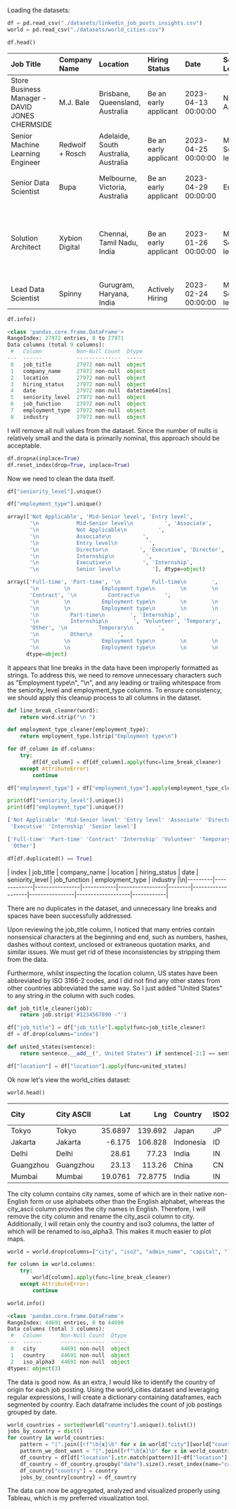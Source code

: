 Loading the datasets:

```python
df = pd.read_csv("./datasets/linkedin_job_posts_insights.csv")
world = pd.read_csv("./datasets/world_cities.csv")
```

```python
df.head()
```
| Job Title                                      | Company Name    | Location                             | Hiring Status         | Date                | Seniority Level   | Job Function                           | Employment Type   | Industry                                                                              |
|:----------------------------------------------|:----------------|:-------------------------------------|:----------------------|:--------------------|:------------------|:---------------------------------------|:------------------|:-------------------------------------------------------------------------------------|
| Store Business Manager - DAVID JONES CHERMSIDE | M.J. Bale       | Brisbane, Queensland, Australia      | Be an early applicant | 2023-04-13 00:00:00 | Not Applicable    | Sales and Business Development         | Full-time         | Government Administration                                                             |
| Senior Machine Learning Engineer               | Redwolf + Rosch | Adelaide, South Australia, Australia | Be an early applicant | 2023-04-25 00:00:00 | Mid-Senior level  | Engineering and Information Technology | Part-time         | Internet Publishing                                                                   |
| Senior Data Scientist                          | Bupa            | Melbourne, Victoria, Australia       | Be an early applicant | 2023-04-29 00:00:00 | Entry level       | Engineering and Information Technology | Full-time         | Technology, Information and Internet                                                  |
| Solution Architect                             | Xybion Digital  | Chennai, Tamil Nadu, India           | Be an early applicant | 2023-01-26 00:00:00 | Mid-Senior level  | Engineering and Information Technology | Full-time         | IT Services and IT Consulting, Software Development, and Computer Networking Products |
| Lead Data Scientist                            | Spinny          | Gurugram, Haryana, India             | Actively Hiring       | 2023-02-24 00:00:00 | Mid-Senior level  | Information Technology                 | Full-time         | Advertising Services                                                                  |

```python
df.info()
```
```python
<class 'pandas.core.frame.DataFrame'>
RangeIndex: 27972 entries, 0 to 27971
Data columns (total 9 columns):
 #   Column           Non-Null Count  Dtype         
---  ------           --------------  -----         
 0   job_title        27972 non-null  object        
 1   company_name     27972 non-null  object        
 2   location         27972 non-null  object        
 3   hiring_status    27972 non-null  object        
 4   date             27972 non-null  datetime64[ns]
 5   seniority_level  27972 non-null  object        
 6   job_function     27972 non-null  object        
 7   employment_type  27972 non-null  object        
 8   industry         27972 non-null  object
```

I will remove all null values from the dataset. Since the number of nulls is relatively small and the data is primarily nominal, this approach should be acceptable.

```python
df.dropna(inplace=True)
df.reset_index(drop=True, inplace=True)
```

Now we need to clean the data itself.

```python
df["seniority_level"].unique()

df["employment_type"].unique()
```

```python
array(['Not Applicable', 'Mid-Senior level', 'Entry level',
       '\n            Mid-Senior level\n          ', 'Associate',
       '\n            Not Applicable\n          ',
       '\n            Associate\n          ',
       '\n            Entry level\n          ',
       '\n            Director\n          ', 'Executive', 'Director',
       '\n            Internship\n          ',
       '\n            Executive\n          ', 'Internship',
       '\n            Senior level\n          '], dtype=object)

array(['Full-time', 'Part-time', '\n          Full-time\n        ',
       '\n        \n          Employment type\n        \n        \n          Full-time\n        \n      ',
       'Contract', '\n          Contract\n        ',
       '\n        \n          Employment type\n        \n        \n          Part-time\n        \n      ',
       '\n        \n          Employment type\n        \n        \n          Internship\n        \n      ',
       '\n          Part-time\n        ', 'Internship',
       '\n          Internship\n        ', 'Volunteer', 'Temporary',
       'Other', '\n          Temporary\n        ',
       '\n          Other\n        ',
       '\n        \n          Employment type\n        \n        \n          Contract\n        \n      ',
       '\n        \n          Employment type\n        \n        \n          Other\n        \n      '],
      dtype=object)
```

It appears that line breaks in the data have been improperly formatted as strings. To address this, we need to remove unnecessary characters such as "Employment type\n", 
"\n", and any leading or trailing whitespace from the seniority_level and employment_type columns. To ensure consistency, we should apply this cleanup process to all 
columns in the dataset.

```python
def line_break_cleaner(word):
    return word.strip("\n ")

def employment_type_cleaner(employment_type):
    return employment_type.lstrip("Employment type\n")

for df_column in df.columns:
    try:
        df[df_column] = df[df_column].apply(func=line_break_cleaner)
    except AttributeError:
        continue

df["employment_type"] = df["employment_type"].apply(employment_type_cleaner)

print(df["seniority_level"].unique())
print(df["employment_type"].unique())
```

```python
['Not Applicable' 'Mid-Senior level' 'Entry level' 'Associate' 'Director'
 'Executive' 'Internship' 'Senior level']

['Full-time' 'Part-time' 'Contract' 'Internship' 'Volunteer' 'Temporary'
 'Other']
```

```python
df[df.duplicated() == True]
```

| index   | job_title   | company_name   | location   | hiring_status   | date   | seniority_level   | job_function   | employment_type   | industry   |\n|---------|-------------|----------------|------------|-----------------|--------|-------------------|----------------|-------------------|------------|

There are no duplicates in the dataset, and unnecessary line breaks and spaces have been successfully addressed. 

Upon reviewing the job_title column, I noticed that many entries contain nonsensical characters at the beginning and end, such as numbers, hashes, dashes without context, 
unclosed or extraneous quotation marks, and similar issues. We must get rid of these inconsistencies by stripping them from the data.

Furthermore, whilst inspecting the location column, US states have been abbreviated by ISO 3166-2 codes, and I did not find any other states from other countries 
abbreviated the same way. So I just added "United States" to any string in the column with such codes.

```python
def job_title_cleaner(job):
    return job.strip('#1234567890 -"')

df["job_title"] = df["job_title"].apply(func=job_title_cleaner)
df = df.drop(columns="index")

def united_states(sentence):
    return sentence.__add__(", United States") if sentence[-2:] == sentence[-2:].upper() else sentence

df["location"] = df["location"].apply(func=united_states)
```
Ok now let's view the world_cities dataset:

```python
world.head()
```
| City      | City ASCII   |     Lat |      Lng | Country   | ISO2   | ISO3   | Admin Name   | Capital   |   Population |
|:----------|:-------------|--------:|---------:|:----------|:-------|:-------|:-------------|:----------|-------------:|
| Tokyo     | Tokyo        | 35.6897 | 139.692  | Japan     | JP     | JPN    | Tōkyō        | primary   |   3.7732e+07 |
| Jakarta   | Jakarta      | -6.175  | 106.828  | Indonesia | ID     | IDN    | Jakarta      | primary   |   3.3756e+07 |
| Delhi     | Delhi        | 28.61   |  77.23   | India     | IN     | IND    | Delhi        | admin     |   3.2226e+07 |
| Guangzhou | Guangzhou    | 23.13   | 113.26   | China     | CN     | CHN    | Guangdong    | admin     |   2.694e+07  |
| Mumbai    | Mumbai       | 19.0761 |  72.8775 | India     | IN     | IND    | Mahārāshtra  | admin     |   2.4973e+07 |



The city column contains city names, some of which are in their native non-English form or use alphabets other than the English alphabet, whereas the city_ascii column 
provides the city names in English. Therefore, I will remove the city column and rename the city_ascii column to city. Additionally, I will retain only the country 
and iso3 columns, the latter of which will be renamed to iso_alpha3. This makes it much easier to plot maps.

```python
world = world.drop(columns=["city", "iso2", "admin_name", "capital", "lat", "lng", "population"]).rename(columns={'city_ascii':'city', 'iso3':'iso_alpha3'})

for column in world.columns:
    try:
        world[column].apply(func=line_break_cleaner)
    except AttributeError:
        continue

world.info()
```
```python
<class 'pandas.core.frame.DataFrame'>
RangeIndex: 44691 entries, 0 to 44690
Data columns (total 3 columns):
 #   Column      Non-Null Count  Dtype 
---  ------      --------------  ----- 
 0   city        44691 non-null  object
 1   country     44691 non-null  object
 2   iso_alpha3  44691 non-null  object
dtypes: object(3)
```

The data is good now. As an extra, I would like to identify the country of origin for each job posting. Using the world_cities dataset and leveraging regular expressions, 
I will create a dictionary containing dataframes, each segmented by country. Each dataframe includes the count of job postings grouped by date.

```python
world_countries = sorted(world["country"].unique().tolist())
jobs_by_country = dict()
for country in world_countries:
    pattern = "|".join([rf"\b{x}\b" for x in world["city"][world["country"] == country].unique()])
    pattern_we_dont_want = "|".join([rf"\b{x}\b" for x in world_countries if x != country])
    df_country = df[df["location"].str.match(pattern)][~df["location"].str.contains(pattern_we_dont_want, regex=True)]
    df_country = df_country.groupby("date").size().reset_index(name="count").sort_values(by="date",ascending=True)
    df_country["country"] = country
    jobs_by_country[country] = df_country
```

The data can now be aggregated, analyzed and visualized properly using Tableau, which is my preferred visualization tool.

